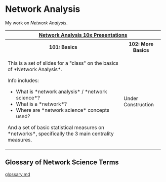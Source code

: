 # Network Analysis

My work on *Network Analysis*.

<table>
  <tr><th align="center" colspan="2"><a href="learn.html">Network Analysis 10x Presentations</a></th></tr>
  <tr>
    <th>101: Basics</th>
    <th>102: More Basics</th>
  </tr>
  <tr>
    <td>
<p>This is a set of slides for a "class" on the basics of *Network Analysis*.</p>

Info includes:

<ul>
  <li>What is *network analysis* / *network science*?</li>
  <li>What is a *network*?</li>
  <li>Where are *network science* concepts used?</li>
</ul>

<p>And a set of basic statistical measures on *networks*, specifically the 3 main centrality measures.</p>
    </td>
    <td>Under<br/>Construction</td>
  </tr>
</table>

## Glossary of Network Science Terms

[glossary.md](https://github.com/czrpb/networkanalysis/blob/main/docs/glossary.md)
